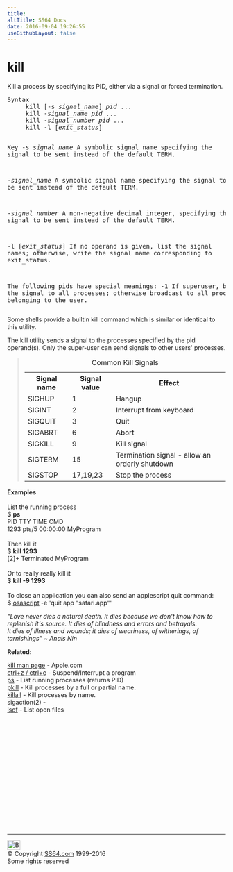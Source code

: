 ```yaml
---
title:
altTitle: SS64 Docs
date: 2016-09-04 19:26:55
useGithubLayout: false
---
```

<!-- #BeginLibraryItem "/Library/head_osx.lbi" --><!-- #EndLibraryItem --><h1>kill</h1> 
<p>Kill a process by specifying its PID, either via a signal or forced termination.</p>
<pre>Syntax
     kill [-s <i>signal_name</i>] <i>pid</i> ...
     kill -<i>signal_name pid</i> ...
     kill -<i>signal_number pid</i> ...
     kill -l [<i>exit_status</i>]

Key
   -s <i>signal_name</i>
       A symbolic signal name specifying the signal to be sent instead
       of the default TERM.

   -<i>signal_name</i>
       A symbolic signal name specifying the signal to be sent instead
       of the default TERM.

   -<i>signal_number</i>
       A non-negative decimal integer, specifying the signal to be sent
       instead of the default TERM.

   -l [<i>exit_status</i>]
       If no operand is given, list the signal names; otherwise, write
       the signal name corresponding to exit_status.

   The following pids have special meanings:
   -1 If superuser, broadcast the signal to all processes; otherwise
       broadcast to all processes belonging to the user.</pre>
<p> Some shells  provide a builtin <span class="code">kill</span> command which is similar or identical to this utility.</p>
<p>The kill utility sends a signal to the processes specified by the pid operand(s). Only the super-user can send signals to other users' processes.</p>
<blockquote>
<table>
<caption>
Common Kill Signals
</caption>
<tbody><tr>
<th scope="col">Signal name</th>
<th scope="col">Signal value</th>
<th scope="col">Effect</th>
</tr>
<tr>
<td>SIGHUP</td>
<td>1</td>
<td>Hangup</td>
</tr>
<tr>
<td>SIGINT</td>
<td>2</td>
<td>Interrupt from keyboard </td>
</tr>
<tr>
<td>SIGQUIT</td>
<td>3</td>
<td>Quit</td>
</tr>
<tr>
<td>SIGABRT</td>
<td>6</td>
<td>Abort</td>
</tr>
<tr>
<td>SIGKILL</td>
<td>9</td>
<td>Kill signal </td>
</tr>
<tr>
<td>SIGTERM</td>
<td>15</td>
<td>Termination signal - allow an orderly shutdown</td>
</tr>
<tr>
<td>SIGSTOP</td>
<td>17,19,23</td>
<td>Stop the process</td>
</tr>
</tbody></table>
</blockquote>
<p><b>Examples</b><br>
<br>
List the running process<br>
<span class="code">$ <b>ps</b><br>
PID TTY TIME CMD<br>
1293 pts/5 00:00:00 MyProgram</span><br>
<br>
Then kill it<br>
<span class="code">$ <b>kill 1293</b><br>
[2]+ Terminated MyProgram</span><br>
<br>
Or to really really kill it<br>
<span class="code">$ <b>kill -9 1293</b></span><br>
<br>
To close an application you can also send an applescript quit command:<br>
<span class="code">$ <a href="osascript.html">osascript</a> -e 'quit app "safari.app"'</span></p>
<p><b><i>  </i></b><i class="quote">"Love never dies a natural death. It dies because we don't know how to replenish it's source. It dies of blindness and errors and betrayals.<br>
It dies of illness and wounds; it dies of weariness, of witherings, of tarnishings" ~ Anais Nin</i></p><p><b>Related:</b></p>
<p><a href="https://developer.apple.com/legacy/library/documentation/Darwin/Reference/ManPages/man1/kill.1.html">kill man page</a> - Apple.com<br>
<a href="syntax-bashkeyboard.html">ctrl+z /   ctrl+c</a> - Suspend/Interrupt a program<br>
<a href="ps.html">ps</a> - List running processes (returns PID)<br>
<a href="pkill.html">pkill</a> - Kill processes by a full  or partial name.<br>
  <a href="killall.html">killall</a> - Kill processes by name.<br>
  sigaction(2) - <br>
<a href="lsof.html">lsof</a> - List open files </p><!-- #BeginLibraryItem "/Library/foot_osx.lbi" --><p>
<!-- OSX300 -->
<ins class="adsbygoogle" style="display:inline-block;width:300px;height:250px" data-ad-client="ca-pub-6140977852749469" data-ad-slot="1823340303"></ins>
<script>
(adsbygoogle = window.adsbygoogle || []).push({});
</script></p>
<hr>
<div id="bl" class="footer"><a href="kill.html#"><img src="../images/top.png" width="30" height="22" alt="Back to the Top"></a></div>
<div id="br" class="footer, tagline">© Copyright <a href="../index.html">SS64.com</a> 1999-2016<br>
Some rights reserved</div><!-- #EndLibraryItem -->
